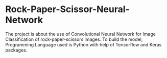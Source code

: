 # Rock-Paper-Scissor-Neural-Network 
The project is about the use of Convolutional Neural Network for Image Classification of rock-paper-scissors images. To build the model, Programming Language used is Python with help of Tensorflow and Keras packages.
